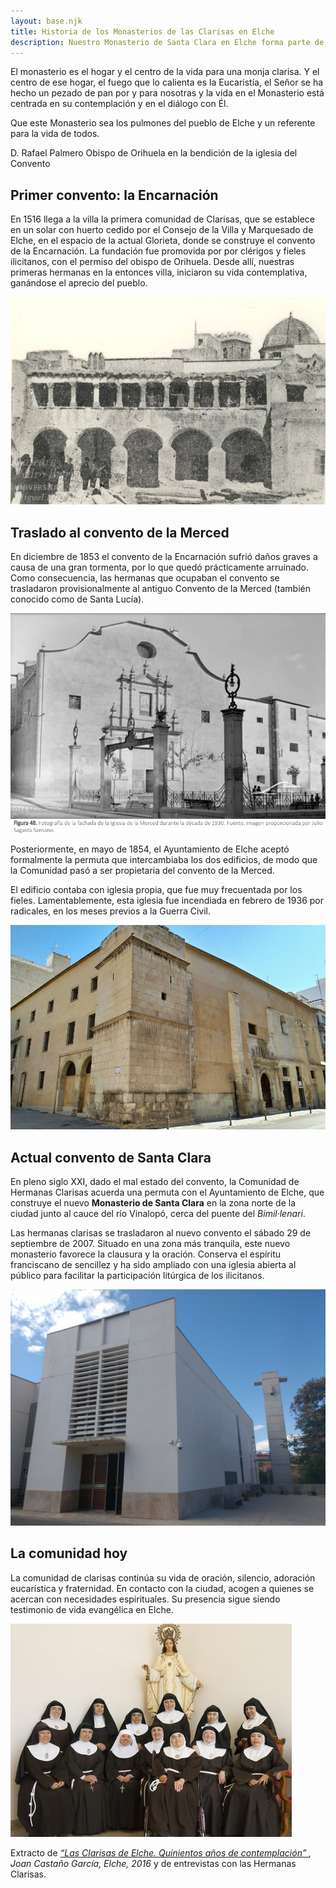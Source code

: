 ```yaml
---
layout: base.njk
title: Historia de los Monasterios de las Clarisas en Elche
description: Nuestro Monasterio de Santa Clara en Elche forma parte de la vida de la ciudad desde hace más de 500 años. Historia, fe y tradición en el corazón de Elche.
---
```


<p>El monasterio es el hogar y el centro de la vida para una monja clarisa. Y el centro de ese hogar, el fuego que lo calienta es la Eucaristía, el Señor se ha hecho un pezado de pan por y para nosotras y la vida en el Monasterio está centrada en su contemplación y en el diálogo con Él.</p>

<p class="frase-impacto">Que este Monasterio sea los pulmones del pueblo de Elche y un referente para la vida de todos.</p>
D. Rafael Palmero Obispo de Orihuela en la bendición de la iglesia del Convento

<h2>Primer convento: la Encarnación</h2>

<p>
  En 1516 llega a la villa la primera comunidad de Clarisas, que se establece en un solar con huerto cedido por el Consejo de la Villa y Marquesado de Elche, en el espacio de la actual Glorieta, donde se construye el convento de la Encarnación. La fundación fue promovida por por clérigos y fieles ilicitanos, con el permiso del obispo de Orihuela. Desde allí, nuestras primeras hermanas en la entonces villa, iniciaron su vida contemplativa, ganándose el aprecio del pueblo.
</p>

<img src="/imagenes/convento-encarnacion.jpg" alt="Antiguo convento de la Encarnación" />

<h2>Traslado al convento de la Merced</h2>

<p>
  En diciembre de 1853 el convento de la Encarnación sufrió daños graves a causa de una gran tormenta, por lo que quedó prácticamente arruinado. Como consecuencia, las hermanas que ocupaban el convento se trasladaron provisionalmente al antiguo Convento de la Merced (también conocido como de Santa Lucía).
</p>

<img src="/imagenes/convento-merced-1.jpg" alt="Fachada del convento de la Merced" />

<p>
  Posteriormente, en mayo de 1854, el Ayuntamiento de Elche aceptó formalmente la permuta que intercambiaba los dos edificios, de modo que la Comunidad pasó a ser propietaria del convento de la Merced.
</p>

<p>
  El edificio contaba con iglesia propia, que fue muy frecuentada por los fieles. Lamentablemente, esta iglesia fue incendiada en febrero de 1936 por radicales, en los meses previos a la Guerra Civil.
</p>

<img src="/imagenes/convento-merced-2.jpg" alt="Interior del convento de la Merced" />

<p></p>

<h2>Actual convento de Santa Clara</h2>

<p>
  En pleno siglo XXI, dado el mal estado del convento, la Comunidad de Hermanas Clarisas acuerda una permuta con el Ayuntamiento de Elche, que construye el nuevo <strong>Monasterio de Santa Clara</strong> en la zona norte de la ciudad junto al cauce del río Vinalopó, cerca del puente del <em>Bimil·lenari</em>.
</p>

<p>
  Las hermanas clarisas se trasladaron al nuevo convento el sábado 29 de septiembre de 2007. Situado en una zona más tranquila, este nuevo monasterio favorece la clausura y la oración. Conserva el espíritu franciscano de sencillez y ha sido ampliado con una iglesia abierta al público para facilitar la participación litúrgica de los ilicitanos.
</p>

<img src="/imagenes/convento-santa-clara.jpg" alt="Convento actual de Santa Clara" />

<h2>La comunidad hoy</h2>

<p>
  La comunidad de clarisas continúa su vida de oración, silencio, adoración eucarística y fraternidad. En contacto con la ciudad, acogen a quienes se acercan con necesidades espirituales. Su presencia sigue siendo testimonio de vida evangélica en Elche.
</p>

<img src="/imagenes/comunidad-actual.jpg" alt="Comunidad actual de Clarisas en Elche" />

Extracto de <cite>
  <a href="https://publicaciones.elche.me/Clarisas/mobile/index.html" target="_blank" rel="noopener noreferrer">
    <em>“Las Clarisas de Elche. Quinientos años de contemplación”</em>
  </a>, Joan Castaño García, Elche, 2016
</cite> y de entrevistas con las Hermanas Clarisas.

